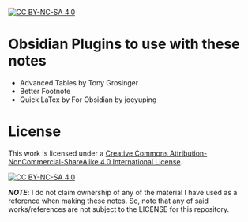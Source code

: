 [![CC BY-NC-SA 4.0][cc-by-nc-sa-shield]][cc-by-nc-sa]
# Obsidian Plugins to use with these notes

- Advanced Tables by Tony Grosinger
- Better Footnote
- Quick LaTex by For Obsidian by joeyuping


# License 

This work is licensed under a [Creative Commons Attribution-NonCommercial-ShareAlike 4.0 International License][cc-by-nc-sa].

[![CC BY-NC-SA 4.0][cc-by-nc-sa-image]][cc-by-nc-sa]

[cc-by-nc-sa]: http://creativecommons.org/licenses/by-nc-sa/4.0/
[cc-by-nc-sa-image]: https://licensebuttons.net/l/by-nc-sa/4.0/88x31.png
[cc-by-nc-sa-shield]: https://img.shields.io/badge/License-CC%20BY--NC--SA%204.0-lightgrey.svg


***NOTE***: I do not claim ownership of any of the material I have used as a reference when making these notes. So, note that any of said works/references are not subject to the LICENSE for this repository.
